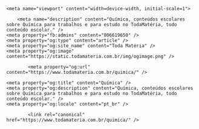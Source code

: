 <!DOCTYPE HTML>
<html xmlns="http://www.w3.org/1999/xhtml" prefix="og: http://ogp.me/ns# fb: http://ogp.me/ns/fb# g: http://base.google.com/ns/1.0#" xml:lang="pt-br" lang="pt-br">

<head>
    <meta http-equiv="Content-Type" content="text/html; charset=UTF-8" />
    <title>Química - Toda Matéria</title>

    <meta name="viewport" content="width=device-width, initial-scale=1">

        <meta name="description" content="Química, conteúdos escolares sobre Química para trabalhos e para estudo no TodaMatéria, todo conteúdo escolar." />
    <meta property="fb:admins" content="806619650" />
    <meta property="og:type" content="article" />
    <meta property="og:site_name" content="Toda Matéria" />
    <meta property="og:image" content="https://static.todamateria.com.br/img/ogimage.png" />

            <meta property="og:url" content="https://www.todamateria.com.br/quimica/" />
    
    <meta property="og:title" content="Química" />
    <meta property="og:description" content="Química, conteúdos escolares sobre Química para trabalhos e para estudo no TodaMatéria, todo conteúdo escolar." />
    <meta property="og:locale" content="pt_br" />

            <link rel="canonical" href="https://www.todamateria.com.br/quimica/" />
